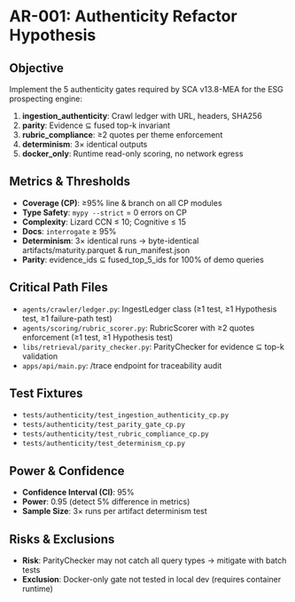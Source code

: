 # AR-001: Authenticity Refactor Hypothesis

## Objective
Implement the 5 authenticity gates required by SCA v13.8-MEA for the ESG prospecting engine:
1. **ingestion_authenticity**: Crawl ledger with URL, headers, SHA256
2. **parity**: Evidence ⊆ fused top-k invariant
3. **rubric_compliance**: ≥2 quotes per theme enforcement
4. **determinism**: 3× identical outputs
5. **docker_only**: Runtime read-only scoring, no network egress

## Metrics & Thresholds
- **Coverage (CP)**: ≥95% line & branch on all CP modules
- **Type Safety**: `mypy --strict` = 0 errors on CP
- **Complexity**: Lizard CCN ≤ 10; Cognitive ≤ 15
- **Docs**: `interrogate` ≥ 95%
- **Determinism**: 3× identical runs → byte-identical artifacts/maturity.parquet & run_manifest.json
- **Parity**: evidence_ids ⊆ fused_top_5_ids for 100% of demo queries

## Critical Path Files
- `agents/crawler/ledger.py`: IngestLedger class (≥1 test, ≥1 Hypothesis test, ≥1 failure-path test)
- `agents/scoring/rubric_scorer.py`: RubricScorer with ≥2 quotes enforcement (≥1 test, ≥1 Hypothesis test)
- `libs/retrieval/parity_checker.py`: ParityChecker for evidence ⊆ top-k validation
- `apps/api/main.py`: /trace endpoint for traceability audit

## Test Fixtures
- `tests/authenticity/test_ingestion_authenticity_cp.py`
- `tests/authenticity/test_parity_gate_cp.py`
- `tests/authenticity/test_rubric_compliance_cp.py`
- `tests/authenticity/test_determinism_cp.py`

## Power & Confidence
- **Confidence Interval (CI)**: 95%
- **Power**: 0.95 (detect 5% difference in metrics)
- **Sample Size**: 3× runs per artifact determinism test

## Risks & Exclusions
- **Risk**: ParityChecker may not catch all query types → mitigate with batch tests
- **Exclusion**: Docker-only gate not tested in local dev (requires container runtime)
